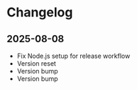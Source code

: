 # Changelog

## 2025-08-08

- Fix Node.js setup for release workflow
- Version reset
- Version bump
- Version bump
